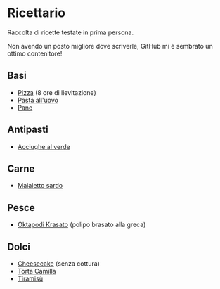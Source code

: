 # Ricettario

Raccolta di ricette testate in prima persona.

Non avendo un posto migliore dove scriverle, GitHub mi è sembrato un ottimo contenitore!

## Basi

- [Pizza](basi/pizza-8h.md) (8 ore di lievitazione)
- [Pasta all'uovo](basi/pasta-uovo.md)
- [Pane](basi/pane.md)

## Antipasti

- [Acciughe al verde](antipasti/acciughe-al-verde.md)

## Carne

- [Maialetto sardo](carne/maialetto-sardo.md)

## Pesce

- [Oktapodi Krasato](pesce/oktapodi-krasato.md) (polipo brasato alla greca)

## Dolci

- [Cheesecake](dolci/cheesecake.md) (senza cottura)
- [Torta Camilla](dolci/torta-camilla.md)
- [Tiramisù](dolci/tiramisu.md)